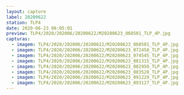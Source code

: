 ```yaml
---
layout: capture
label: 20200622
station: TLP4
date: 2020-06-23 06:05:01
preview: TLP4/2020/202006/20200622/M20200623_060501_TLP_4P.jpg
capturas:
  - imagem: TLP4/2020/202006/20200622/M20200623_060501_TLP_4P.jpg
  - imagem: TLP4/2020/202006/20200622/M20200623_072458_TLP_4P.jpg
  - imagem: TLP4/2020/202006/20200622/M20200623_074545_TLP_4P.jpg
  - imagem: TLP4/2020/202006/20200622/M20200623_081315_TLP_4P.jpg
  - imagem: TLP4/2020/202006/20200622/M20200623_082950_TLP_4P.jpg
  - imagem: TLP4/2020/202006/20200622/M20200623_083528_TLP_4P.jpg
  - imagem: TLP4/2020/202006/20200622/M20200623_091229_TLP_4P.jpg
  - imagem: TLP4/2020/202006/20200622/M20200623_093127_TLP_4P.jpg
---
```

